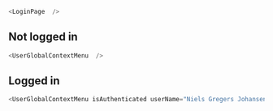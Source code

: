 

```js
<LoginPage  />
```

 ## Not logged in
```js
<UserGlobalContextMenu  />
```

 ## Logged in
```js
<UserGlobalContextMenu isAuthenticated userName="Niels Gregers Johansen - jumpoto365" userId="niels@hexatown.com"   />
```